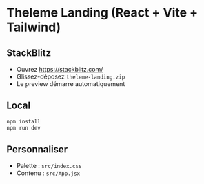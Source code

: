 # Theleme Landing (React + Vite + Tailwind)

## StackBlitz
- Ouvrez https://stackblitz.com/
- Glissez-déposez `theleme-landing.zip`
- Le preview démarre automatiquement

## Local
```bash
npm install
npm run dev
```

## Personnaliser
- Palette : `src/index.css`
- Contenu : `src/App.jsx`
